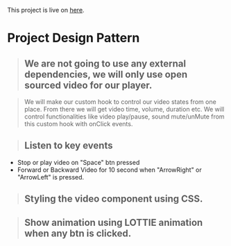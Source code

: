
This project is live on [here](https://video-player-jubair.netlify.app).

# Project Design Pattern
>## We are not going to use any external dependencies, we will only use open sourced video for our player.

> We will make our custom hook to control our video states from one place.
> From there we will get video time, volume, duration etc.
> We will control functionalities like video play/pause, sound mute/unMute from this custom hook with onClick events.

> ## Listen to key events
- Stop or play video on "Space" btn pressed
- Forward or Backward Video for 10 second when "ArrowRight" or "ArrowLeft" is pressed.

> ## Styling the video component using CSS.

> ## Show animation using LOTTIE animation when any btn is clicked.

